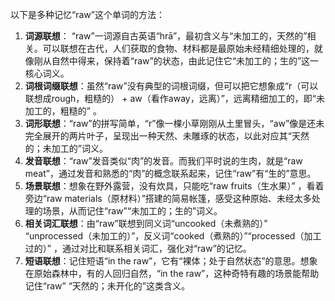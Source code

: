 以下是多种记忆“raw”这个单词的方法：
1. **词源联想**： “raw”一词源自古英语“hrā”，最初含义与“未加工的，天然的”相关。可以联想在古代，人们获取的食物、材料都是最原始未经精细处理的，就像刚从自然中得来，保持着“raw”的状态，由此记住它“未加工的；生的”这一核心词义。
2. **词根词缀联想**：虽然“raw”没有典型的词根词缀，但可以把它想象成“r（可以联想成rough，粗糙的） + aw（看作away，远离）”，远离精细加工的，即“未加工的，粗糙的” 。
3. **词形联想**：“raw”的拼写简单，“r”像一棵小草刚刚从土里冒头，“aw”像是还未完全展开的两片叶子，呈现出一种天然、未雕琢的状态，以此对应其“天然的；未加工的”词义。
4. **发音联想**：“raw”发音类似“肉”的发音。而我们平时说的生肉，就是“raw meat”，通过发音和熟悉的“肉”的概念联系起来，记住“raw”有“生的”意思。
5. **场景联想**：想象在野外露营，没有炊具，只能吃“raw fruits（生水果）” ，看着旁边“raw materials（原材料）”搭建的简易帐篷，感受这种原始、未经太多处理的场景，从而记住“raw”“未加工的；生的”词义。 
6. **相关词汇联想**：由“raw”联想到同义词“uncooked（未煮熟的）” “unprocessed（未加工的）”，反义词“cooked（煮熟的）”“processed（加工过的）” ，通过对比和联系相关词汇，强化对“raw”的记忆。 
7. **短语联想**：记住短语“in the raw”，它有“裸体；处于自然状态”的意思。想象在原始森林中，有的人回归自然，“in the raw”，这种奇特有趣的场景能帮助记住“raw” “天然的；未开化的”这类含义。 